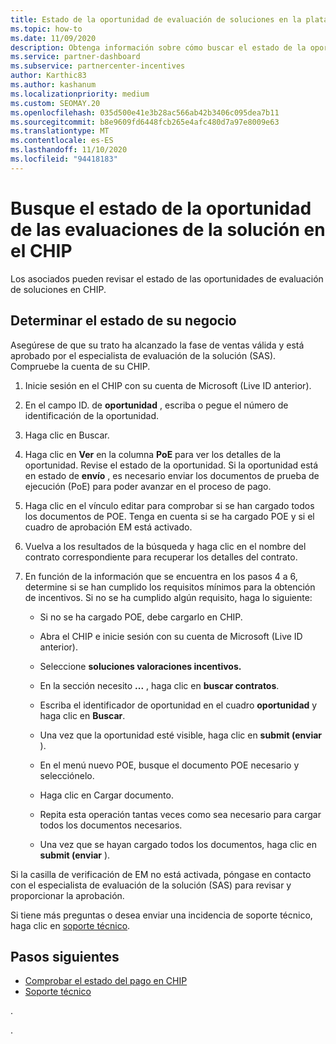 ```yaml
---
title: Estado de la oportunidad de evaluación de soluciones en la plataforma de incentivos de canal (CHIP)
ms.topic: how-to
ms.date: 11/09/2020
description: Obtenga información sobre cómo buscar el estado de la oportunidad de las evaluaciones de la solución en CHIP.
ms.service: partner-dashboard
ms.subservice: partnercenter-incentives
author: Karthic83
ms.author: kashanum
ms.localizationpriority: medium
ms.custom: SEOMAY.20
ms.openlocfilehash: 035d500e41e3b28ac566ab42b3406c095dea7b11
ms.sourcegitcommit: b8e9609fd6448fcb265e4afc480d7a97e8009e63
ms.translationtype: MT
ms.contentlocale: es-ES
ms.lasthandoff: 11/10/2020
ms.locfileid: "94418183"
---
```

# <a name="find-your-solution-assessments-opportunity-status-on-chip"></a>Busque el estado de la oportunidad de las evaluaciones de la solución en el CHIP

Los asociados pueden revisar el estado de las oportunidades de evaluación de soluciones en CHIP.

## <a name="determine-the-status-of-your-deal"></a>Determinar el estado de su negocio

Asegúrese de que su trato ha alcanzado la fase de ventas válida y está aprobado por el especialista de evaluación de la solución (SAS). Compruebe la cuenta de su CHIP.

1. Inicie sesión en el CHIP con su cuenta de Microsoft (Live ID anterior).
1. En el campo ID. de **oportunidad** , escriba o pegue el número de identificación de la oportunidad.
3. Haga clic en Buscar.

1. Haga clic en **Ver** en la columna **PoE** para ver los detalles de la oportunidad. Revise el estado de la oportunidad. Si la oportunidad está en estado de **envío** , es necesario enviar los documentos de prueba de ejecución (PoE) para poder avanzar en el proceso de pago.
 
1. Haga clic en el vínculo editar para comprobar si se han cargado todos los documentos de POE. Tenga en cuenta si se ha cargado POE y si el cuadro de aprobación EM está activado.
 
1. Vuelva a los resultados de la búsqueda y haga clic en el nombre del contrato correspondiente para recuperar los detalles del contrato. 

1. En función de la información que se encuentra en los pasos 4 a 6, determine si se han cumplido los requisitos mínimos para la obtención de incentivos. Si no se ha cumplido algún requisito, haga lo siguiente:
 
     - Si no se ha cargado POE, debe cargarlo en CHIP.
 
     - Abra el CHIP e inicie sesión con su cuenta de Microsoft (Live ID anterior).
 
     - Seleccione **soluciones valoraciones incentivos.**

     - En la sección necesito **...** , haga clic en **buscar contratos**.

     - Escriba el identificador de oportunidad en el cuadro **oportunidad** y haga clic en **Buscar**.

     - Una vez que la oportunidad esté visible, haga clic en **submit (enviar** ).
  
     - En el menú nuevo POE, busque el documento POE necesario y selecciónelo.

     - Haga clic en Cargar documento.

     - Repita esta operación tantas veces como sea necesario para cargar todos los documentos necesarios.

     - Una vez que se hayan cargado todos los documentos, haga clic en **submit (enviar** ).

Si la casilla de verificación de EM no está activada, póngase en contacto con el especialista de evaluación de la solución (SAS) para revisar y proporcionar la aprobación.
 
Si tiene más preguntas o desea enviar una incidencia de soporte técnico, haga clic en [soporte técnico](report-problems-with-partner-center.md).

## <a name="next-steps"></a>Pasos siguientes

- [Comprobar el estado del pago en CHIP](chip-payment-status.md)
- [Soporte técnico](report-problems-with-partner-center.md)

.




.





